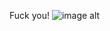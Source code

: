 Fuck you!
![image alt](<img width="254" alt="image" src="https://github.com/user-attachments/assets/019b3060-5e7a-47c3-8d09-d31240d3342c" />)

